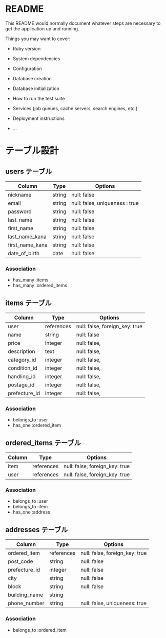 # README

This README would normally document whatever steps are necessary to get the
application up and running.

Things you may want to cover:

* Ruby version

* System dependencies

* Configuration

* Database creation

* Database initialization

* How to run the test suite

* Services (job queues, cache servers, search engines, etc.)

* Deployment instructions

* ...

# テーブル設計

## users テーブル

| Column          | Type   | Options                        |
| --------------- | ------ | ------------------------------ |
| nickname        | string | null: false                    |
| email           | string | null: false, uniqueness : true |
| password        | string | null: false                    |
| last_name       | string | null: false                    |
| first_name      | string | null: false                    |
| last_name_kana  | string | null: false                    |
| first_name_kana | string | null: false                    |
| date_of_birth   | date   | null: false                    |

### Association

- has_many :items
- has_many :ordered_items

## items テーブル

| Column        | Type        | Options                        |
| ------------- | ----------- | ------------------------------ |
| user          | references  | null: false, foreign_key: true |
| name          | string      | null: false                    |
| price         | integer     | null: false,                   |
| description   | text        | null: false,                   |
| category_id   | integer     | null: false,                   |
| condition_id  | integer     | null: false,                   |
| handling_id   | integer     | null: false,                   |
| postage_id    | integer     | null: false,                   |
| prefecture_id | integer     | null: false,                   |

### Association

- belongs_to :user
- has_one :ordered_item

## ordered_items テーブル

| Column  | Type       | Options                        |
| ------- | ---------- | ------------------------------ |
| item    | references | null: false, foreign_key: true |
| user    | references | null: false, foreign_key: true |

### Association

- belongs_to :user
- belongs_to :item
- has_one :address

## addresses テーブル

| Column        | Type       | Options                        |
| ------------- | ---------- | ------------------------------ |
| ordered_item  | references | null: false, foreign_key: true |
| post_code     | string     | null: false                    |
| prefecture_id | integer    | null: false                    |
| city          | string     | null: false                    |
| block         | string     | null: false                    |
| building_name | string     |                                |
| phone_number  | string     | null: false, uniqueness: true  |

### Association

- belongs_to :ordered_item